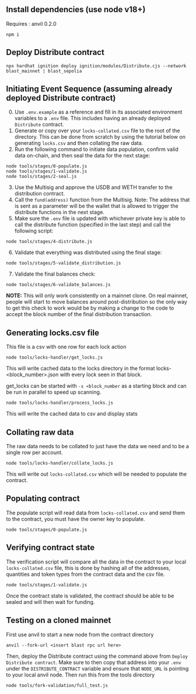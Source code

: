
## Install dependencies (use node v18+)

Requires : anvil 0.2.0

```code
npm i
```

## Deploy Distribute contract
```
npx hardhat ignition deploy ignition/modules/Distribute.cjs --network
blast_mainnet | blast_sepolia
```

## Initiating Event Sequence (assuming already deployed Distribute contract)

0. Use `.env.example` as a reference and fill in its associated environment
   variables to a `.env` file. This includes having an already deployed
   `Distribute` contract.
1. Generate or copy over your `locks-collated.csv` file to the root of the
   directory. This can be done from scratch by using the tutorial below on
   generating `locks.csv` and then collating the raw data.
2. Run the following command to initiate data population, confirm valid data
   on-chain, and then seal the data for the next stage:
```code
node tools/stages/0-populate.js
node tools/stages/1-validate.js
node tools/stages/2-seal.js
```
3. Use the Multisig and approve the USDB and WETH transfer to the distribution
   contract.
4. Call the `fund(address)` function from the Multisig. Note: The address that
   is sent as a parameter will be the wallet that is allowed to trigger the distribute functions in the next stage.
5. Make sure the `.env` file is updated with whichever private key is able to
   call the distribute function (specified in the last step) and call the
   following script:
```code
node tools/stages/4-distribute.js
```
6. Validate that everything was distributed using the final stage:
```code
node tools/stages/5-validate_distribution.js
```
7. Validate the final balances check:
```code
node tools/stages/6-validate_balances.js
```
**NOTE:** This will only work consistently on a mainnet clone. On real mainnet,
people will start to move balances around post-distribution so the only way to get this
check to work would be by making a change to the code to accept the block number
of the final distribution transaction.

## Generating locks.csv file

This file is a csv with one row for each lock action

```code
node tools/locks-handler/get_locks.js
```

This will write cached data to the locks directory in the format locks-<block_number>.json with every lock seen in that 
block.

get_locks can be started with `-s <block_number` as a starting block and can be run in parallel to speed up scanning.

```code
node tools/locks-handler/process_locks.js
```

This will write the cached data to csv and display stats

## Collating raw data

The raw data needs to be collated to just have the data we need and to be a single row per account.

```code
node tools/locks-handler/collate_locks.js
```
This will write out `locks-collated.csv` which will be needed to populate the contract.

## Populating contract

The populate script will read data from `locks-collated.csv` and send them to the contract, you must have the owner key 
to populate.

```code
node tools/stages/0-populate.js
```

## Verifying contract state

The verification script will compare all the data in the contract to your local `locks-collated.csv` file, this is done 
by hashing all of the addresses, quantities and token types from the contract data and the csv file.
    
```code
node tools/stages/1-validate.js
```
Once the contract state is validated, the contract should be able to be sealed and will then wait for funding.

## Testing on a cloned mainnet

First use anvil to start a new node from the contract directory

```code
anvil --fork-url <insert blast rpc url here>
```
Then, deploy the Distribute contract using the command above from `Deploy
Distribute contract`. Make sure
to then copy that address into your `.env` under the `DISTRIBUTE_CONTRACT` variable and ensure that `NODE_URL` is pointing to your local anvil node. Then run this from the tools directory

```code
node tools/fork-validation/full_test.js 
```
